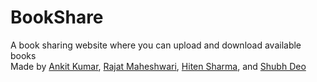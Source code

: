 # BookShare
A book sharing website where you can upload and download available books<br/>
Made by [Ankit Kumar](https://github.com/ankitrekha01), [Rajat Maheshwari](https://github.com/rajatmaheshwari2512), [Hiten Sharma](https://github.com/hitenSharm), and [Shubh Deo](https://github.com/ShubhDeo)

